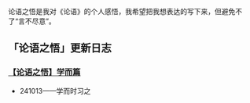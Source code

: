 论语之悟是我对《论语》的个人感悟，我希望把我想表达的写下来，但避免不了“言不尽意”。
## 「论语之悟」更新日志
### [【论语之悟】学而篇](./【论语之悟】学而篇)
 - 241013——学而时习之
